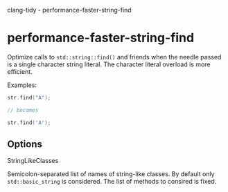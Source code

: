 clang-tidy - performance-faster-string-find

</div>

# performance-faster-string-find

Optimize calls to `std::string::find()` and friends when the needle
passed is a single character string literal. The character literal
overload is more efficient.

Examples:

``` c++
str.find("A");

// becomes

str.find('A');
```

## Options

<div class="option">

StringLikeClasses

Semicolon-separated list of names of string-like classes. By default
only `std::basic_string` is considered. The list of methods to consired
is fixed.

</div>
